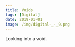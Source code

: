 ```yaml
---
title: Voids
tags: [Digital]
date: 2019-01-01
image: /img/digital-_-_9.png
---
```


Looking into a void.